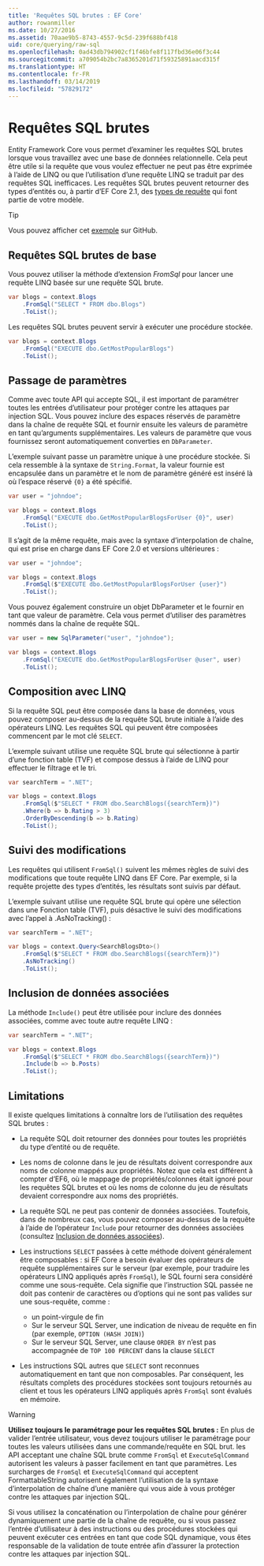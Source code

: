```yaml
---
title: 'Requêtes SQL brutes : EF Core'
author: rowanmiller
ms.date: 10/27/2016
ms.assetid: 70aae9b5-8743-4557-9c5d-239f688bf418
uid: core/querying/raw-sql
ms.openlocfilehash: 0ad43db794902cf1f46bfe8f117fbd36e06f3c44
ms.sourcegitcommit: a709054b2bc7a8365201d71f59325891aacd315f
ms.translationtype: HT
ms.contentlocale: fr-FR
ms.lasthandoff: 03/14/2019
ms.locfileid: "57829172"
---
```

# <a name="raw-sql-queries"></a>Requêtes SQL brutes

Entity Framework Core vous permet d’examiner les requêtes SQL brutes lorsque vous travaillez avec une base de données relationnelle. Cela peut être utile si la requête que vous voulez effectuer ne peut pas être exprimée à l’aide de LINQ ou que l’utilisation d’une requête LINQ se traduit par des requêtes SQL inefficaces. Les requêtes SQL brutes peuvent retourner des types d’entités ou, à partir d’EF Core 2.1, des [types de requête](xref:core/modeling/query-types) qui font partie de votre modèle.

> [!TIP]  
> Vous pouvez afficher cet [exemple](https://github.com/aspnet/EntityFramework.Docs/tree/master/samples/core/Querying) sur GitHub.

## <a name="basic-raw-sql-queries"></a>Requêtes SQL brutes de base

Vous pouvez utiliser la méthode d’extension *FromSql* pour lancer une requête LINQ basée sur une requête SQL brute.

<!-- [!code-csharp[Main](samples/core/Querying/Querying/RawSQL/Sample.cs)] -->
``` csharp
var blogs = context.Blogs
    .FromSql("SELECT * FROM dbo.Blogs")
    .ToList();
```

Les requêtes SQL brutes peuvent servir à exécuter une procédure stockée.

<!-- [!code-csharp[Main](samples/core/Querying/Querying/RawSQL/Sample.cs)] -->
``` csharp
var blogs = context.Blogs
    .FromSql("EXECUTE dbo.GetMostPopularBlogs")
    .ToList();
```

## <a name="passing-parameters"></a>Passage de paramètres

Comme avec toute API qui accepte SQL, il est important de paramétrer toutes les entrées d’utilisateur pour protéger contre les attaques par injection SQL. Vous pouvez inclure des espaces réservés de paramètre dans la chaîne de requête SQL et fournir ensuite les valeurs de paramètre en tant qu’arguments supplémentaires. Les valeurs de paramètre que vous fournissez seront automatiquement converties en `DbParameter`.

L’exemple suivant passe un paramètre unique à une procédure stockée. Si cela ressemble à la syntaxe de `String.Format`, la valeur fournie est encapsulée dans un paramètre et le nom de paramètre généré est inséré là où l’espace réservé `{0}` a été spécifié.

<!-- [!code-csharp[Main](samples/core/Querying/Querying/RawSQL/Sample.cs)] -->
``` csharp
var user = "johndoe";

var blogs = context.Blogs
    .FromSql("EXECUTE dbo.GetMostPopularBlogsForUser {0}", user)
    .ToList();
```

Il s’agit de la même requête, mais avec la syntaxe d’interpolation de chaîne, qui est prise en charge dans EF Core 2.0 et versions ultérieures :

<!-- [!code-csharp[Main](samples/core/Querying/Querying/RawSQL/Sample.cs)] -->
``` csharp
var user = "johndoe";

var blogs = context.Blogs
    .FromSql($"EXECUTE dbo.GetMostPopularBlogsForUser {user}")
    .ToList();
```

Vous pouvez également construire un objet DbParameter et le fournir en tant que valeur de paramètre. Cela vous permet d’utiliser des paramètres nommés dans la chaîne de requête SQL.

<!-- [!code-csharp[Main](samples/core/Querying/Querying/RawSQL/Sample.cs)] -->
``` csharp
var user = new SqlParameter("user", "johndoe");

var blogs = context.Blogs
    .FromSql("EXECUTE dbo.GetMostPopularBlogsForUser @user", user)
    .ToList();
```

## <a name="composing-with-linq"></a>Composition avec LINQ

Si la requête SQL peut être composée dans la base de données, vous pouvez composer au-dessus de la requête SQL brute initiale à l’aide des opérateurs LINQ. Les requêtes SQL qui peuvent être composées commencent par le mot clé `SELECT`.

L’exemple suivant utilise une requête SQL brute qui sélectionne à partir d’une fonction table (TVF) et compose dessus à l’aide de LINQ pour effectuer le filtrage et le tri.

<!-- [!code-csharp[Main](samples/core/Querying/Querying/RawSQL/Sample.cs)] -->
``` csharp
var searchTerm = ".NET";

var blogs = context.Blogs
    .FromSql($"SELECT * FROM dbo.SearchBlogs({searchTerm})")
    .Where(b => b.Rating > 3)
    .OrderByDescending(b => b.Rating)
    .ToList();
```

## <a name="change-tracking"></a>Suivi des modifications

Les requêtes qui utilisent `FromSql()` suivent les mêmes règles de suivi des modifications que toute requête LINQ dans EF Core. Par exemple, si la requête projette des types d’entités, les résultats sont suivis par défaut.  

L’exemple suivant utilise une requête SQL brute qui opère une sélection dans une Fonction table (TVF), puis désactive le suivi des modifications avec l’appel à .AsNoTracking() :

<!-- [!code-csharp[Main](samples/core/Querying/Querying/RawSQL/Sample.cs)] -->
``` csharp
var searchTerm = ".NET";

var blogs = context.Query<SearchBlogsDto>()
    .FromSql($"SELECT * FROM dbo.SearchBlogs({searchTerm})")
    .AsNoTracking()
    .ToList();
```

## <a name="including-related-data"></a>Inclusion de données associées

La méthode `Include()` peut être utilisée pour inclure des données associées, comme avec toute autre requête LINQ :

<!-- [!code-csharp[Main](samples/core/Querying/Querying/RawSQL/Sample.cs)] -->
``` csharp
var searchTerm = ".NET";

var blogs = context.Blogs
    .FromSql($"SELECT * FROM dbo.SearchBlogs({searchTerm})")
    .Include(b => b.Posts)
    .ToList();
```

## <a name="limitations"></a>Limitations

Il existe quelques limitations à connaître lors de l’utilisation des requêtes SQL brutes :

* La requête SQL doit retourner des données pour toutes les propriétés du type d’entité ou de requête.

* Les noms de colonne dans le jeu de résultats doivent correspondre aux noms de colonne mappés aux propriétés. Notez que cela est différent à compter d’EF6, où le mappage de propriétés/colonnes était ignoré pour les requêtes SQL brutes et où les noms de colonne du jeu de résultats devaient correspondre aux noms des propriétés.

* La requête SQL ne peut pas contenir de données associées. Toutefois, dans de nombreux cas, vous pouvez composer au-dessus de la requête à l’aide de l’opérateur `Include` pour retourner des données associées (consultez [Inclusion de données associées](#including-related-data)).

* Les instructions `SELECT` passées à cette méthode doivent généralement être composables : si EF Core a besoin évaluer des opérateurs de requête supplémentaires sur le serveur (par exemple, pour traduire les opérateurs LINQ appliqués après `FromSql`), le SQL fourni sera considéré comme une sous-requête. Cela signifie que l’instruction SQL passée ne doit pas contenir de caractères ou d’options qui ne sont pas valides sur une sous-requête, comme :
  * un point-virgule de fin
  * Sur le serveur SQL Server, une indication de niveau de requête en fin (par exemple, `OPTION (HASH JOIN)`)
  * Sur le serveur SQL Server, une clause `ORDER BY` n’est pas accompagnée de `TOP 100 PERCENT` dans la clause `SELECT`

* Les instructions SQL autres que `SELECT` sont reconnues automatiquement en tant que non composables. Par conséquent, les résultats complets des procédures stockées sont toujours retournés au client et tous les opérateurs LINQ appliqués après `FromSql` sont évalués en mémoire.

> [!WARNING]  
> **Utilisez toujours le paramétrage pour les requêtes SQL brutes :** En plus de valider l’entrée utilisateur, vous devez toujours utiliser le paramétrage pour toutes les valeurs utilisées dans une commande/requête en SQL brut. les API acceptant une chaîne SQL brute comme `FromSql` et `ExecuteSqlCommand` autorisent les valeurs à passer facilement en tant que paramètres. Les surcharges de `FromSql` et `ExecuteSqlCommand` qui acceptent FormattableString autorisent également l’utilisation de la syntaxe d’interpolation de chaîne d’une manière qui vous aide à vous protéger contre les attaques par injection SQL. 
> 
> Si vous utilisez la concaténation ou l’interpolation de chaîne pour générer dynamiquement une partie de la chaîne de requête, ou si vous passez l’entrée d’utilisateur à des instructions ou des procédures stockées qui peuvent exécuter ces entrées en tant que code SQL dynamique, vous êtes responsable de la validation de toute entrée afin d’assurer la protection contre les attaques par injection SQL.
